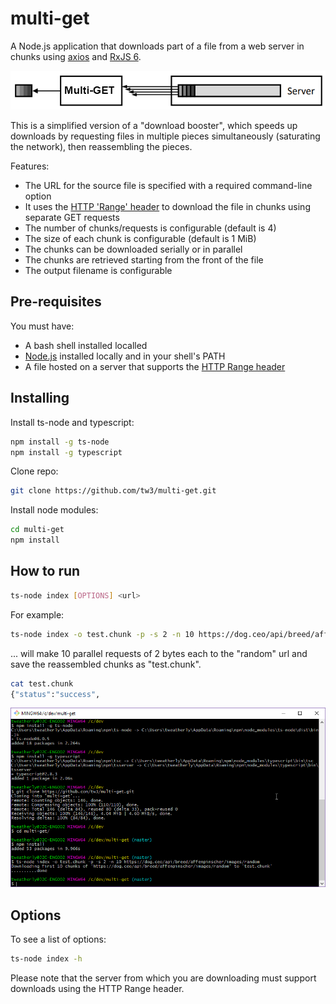 # multi-get
A Node.js application that downloads part of a file from a web server in chunks using [axios](https://github.com/axios/axios) and [RxJS 6](https://github.com/ReactiveX/rxjs).

![alt text](https://raw.githubusercontent.com/tw3/multi-get/master/multiget_illustration.png "Multi-GET illustration")

This is a simplified version of a "download booster", which speeds up downloads by requesting
files in multiple pieces simultaneously (saturating the network), then reassembling the pieces.

Features:
* The URL for the source file is specified with a required command-line option
* It uses the [HTTP 'Range' header](https://developer.mozilla.org/en-US/docs/Web/HTTP/Headers/Range) to download the file in chunks using separate GET requests
* The number of chunks/requests is configurable (default is 4)
* The size of each chunk is configurable (default is 1 MiB)
* The chunks can be downloaded serially or in parallel
* The chunks are retrieved starting from the front of the file
* The output filename is configurable

## Pre-requisites

You must have:
* A bash shell installed localled
* [Node.js](https://nodejs.org/) installed locally and in your shell's PATH
* A file hosted on a server that supports the [HTTP Range header](https://developer.mozilla.org/en-US/docs/Web/HTTP/Range_requests)

## Installing

Install ts-node and typescript:

```bash
npm install -g ts-node
npm install -g typescript
```

Clone repo:
```bash
git clone https://github.com/tw3/multi-get.git
```

Install node modules:

```bash
cd multi-get
npm install
```

## How to run

```bash
ts-node index [OPTIONS] <url>
```

For example:

```bash
ts-node index -o test.chunk -p -s 2 -n 10 https://dog.ceo/api/breed/affenpinscher/images/random
```

... will make 10 parallel requests of 2 bytes each to the "random" url and save the reassembled chunks as "test.chunk".

```bash
cat test.chunk
{"status":"success",
```

![alt text](https://raw.githubusercontent.com/tw3/multi-get/master/multiget_shell.png "Multi-GET shell")

## Options

To see a list of options:

```bash
ts-node index -h
```

Please note that the server from which you are downloading must support downloads using the HTTP Range header.
